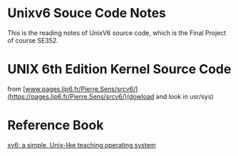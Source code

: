 # Unixv6 Souce Code Notes
This is the reading notes of UnixV6 source code, which is the Final Project of course SE352.

# UNIX 6th Edition Kernel Source Code
from [www.pages.lip6.fr/Pierre.Sens/srcv6/](https://pages.lip6.fr/Pierre.Sens/srcv6/)(dowload and look in usr/sys)

# Reference Book
[xv6: a simple, Unix-like teaching operating system](https://pdos.csail.mit.edu/6.828/2012/xv6/book-rev7.pdf)
